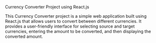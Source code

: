 Currency Converter Project using React.js

This Currency Converter project is a simple web application built using React.js that allows users to convert between different currencies. It provides a user-friendly interface for selecting source and target currencies, entering the amount to be converted, and then displaying the converted amount.
